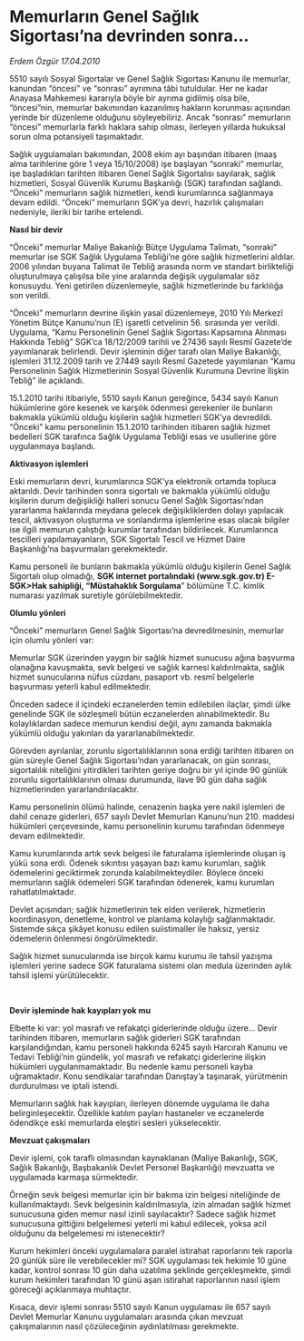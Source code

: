 # Memurların Genel Sağlık Sigortası’na devrinden sonra...

*Erdem Özgür 17.04.2010*

<div class="yazi"><p>5510 sayılı Sosyal Sigortalar ve Genel Sağlık Sigortası Kanunu ile memurlar, kanundan “öncesi” ve “sonrası” ayrımına tâbi tutuldular. Her ne kadar Anayasa Mahkemesi kararıyla böyle bir ayrıma gidilmiş olsa bile, “öncesi”nin, memurlar bakımından kazanılmış hakların korunması açısından yerinde bir düzenleme olduğunu söyleyebiliriz. Ancak “sonrası” memurların “öncesi” memurlarla farklı haklara sahip olması, ilerleyen yıllarda hukuksal sorun olma potansiyeli taşımaktadır. </p>
<p>Sağlık uygulamaları bakımından, 2008 ekim ayı başından itibaren (maaş alma tarihlerine göre 1 veya 15/10/2008) işe başlayan “sonraki” memurlar, işe başladıkları tarihten itibaren Genel Sağlık Sigortalısı sayılarak, sağlık hizmetleri, Sosyal Güvenlik Kurumu Başkanlığı (SGK) tarafından sağlandı. “Önceki” memurların sağlık hizmetleri, kendi kurumlarınca sağlanmaya devam edildi. “Önceki” memurların SGK’ya devri, hazırlık çalışmaları nedeniyle, ileriki bir tarihe ertelendi.</p>
<p><b>Nasıl bir devir </b></p>
<p>“Önceki” memurlar Maliye Bakanlığı Bütçe Uygulama Talimatı, “sonraki” memurlar ise SGK Sağlık Uygulama Tebliği’ne göre sağlık hizmetlerini aldılar. 2006 yılından buyana Talimat ile Tebliğ arasında norm ve standart birlikteliği oluşturulmaya çalışılsa bile yine aralarında değişik uygulamalar söz konusuydu. Yeni getirilen düzenlemeyle, sağlık hizmetlerinde bu farklılığa son verildi. </p>
<p>“Önceki” memurların devrine ilişkin yasal düzenlemeye, 2010 Yılı Merkezî Yönetim Bütçe Kanunu’nun (E) işaretli cetvelinin 56. sırasında yer verildi. Uygulama, “Kamu Personelinin Genel Sağlık Sigortası Kapsamına Alınması Hakkında Tebliğ” SGK’ca 18/12/2009 tarihli ve 27436 sayılı Resmî Gazete’de yayımlanarak belirlendi. Devir işleminin diğer tarafı olan Maliye Bakanlığı, işlemleri 31.12.2009 tarih ve 27449 sayılı Resmî Gazetede yayımlanan “Kamu Personelinin Sağlık Hizmetlerinin Sosyal Güvenlik Kurumuna Devrine İlişkin Tebliğ” ile açıklandı.</p>
<p>15.1.2010 tarihi itibariyle, 5510 sayılı Kanun gereğince, 5434 sayılı Kanun hükümlerine göre kesenek ve karşılık ödenmesi gerekenler ile bunların bakmakla yükümlü olduğu kişilerin sağlık hizmetleri SGK’ya devredildi. “Önceki” kamu personelinin 15.1.2010 tarihinden itibaren sağlık hizmet bedelleri SGK tarafınca Sağlık Uygulama Tebliği esas ve usullerine göre uygulanmaya başlandı.</p>
<p><b>Aktivasyon işlemleri</b></p>
<p>Eski memurların devri, kurumlarınca SGK’ya elektronik ortamda topluca aktarıldı. Devir tarihinden sonra sigortalı ve bakmakla yükümlü olduğu kişilerin durum değişikliği halleri sonucu Genel Sağlık Sigortası’ndan yararlanma haklarında meydana gelecek değişikliklerden dolayı yapılacak tescil, aktivasyon oluşturma ve sonlandırma işlemlerine esas olacak bilgiler ise ilgili memurun çalıştığı kurumlar tarafından bildirilecek. Kurumlarınca tescilleri yapılamayanların, SGK Sigortalı Tescil ve Hizmet Daire Başkanlığı’na başvurmaları gerekmektedir. </p>
<p>Kamu personeli ile bunların bakmakla yükümlü olduğu kişilerin Genel Sağlık Sigortalı olup olmadığı, <b>SGK internet portalındaki (www.sgk.gov.tr) E-SGK&gt;Hak sahipliği, “Müstahaklık Sorgulama</b>” bölümüne T.C. kimlik numarası yazılmak suretiyle görülebilmektedir.</p>
<p><b>Olumlu yönleri</b> </p>
<p>“Önceki” memurların Genel Sağlık Sigortası’na devredilmesinin, memurlar için olumlu yönleri var: </p>
<p>Memurlar SGK üzerinden yaygın bir sağlık hizmet sunucusu ağına başvurma olanağına kavuşmakta, sevk belgesi ve sağlık karnesi kaldırılmakta, sağlık hizmet sunucularına nüfus cüzdanı, pasaport vb. resmî belgelerle başvurması yeterli kabul edilmektedir. </p>
<p>Önceden sadece il içindeki eczanelerden temin edilebilen ilaçlar, şimdi ülke genelinde SGK ile sözleşmeli bütün eczanelerden alınabilmektedir. Bu kolaylıklardan sadece memurun kendisi değil, aynı zamanda bakmakla yükümlü olduğu yakınları da yararlanabilmektedir. </p>
<p>Görevden ayrılanlar, zorunlu sigortalılıklarının sona erdiği tarihten itibaren on gün süreyle Genel Sağlık Sigortası’ndan yararlanacak, on gün sonrası, sigortalılık niteliğini yitirdikleri tarihten geriye doğru bir yıl içinde 90 günlük zorunlu sigortalılıklarının olması durumunda, ilave 90 gün daha sağlık hizmetlerinden yararlandırılacaktır. </p>
<p>Kamu personelinin ölümü halinde, cenazenin başka yere nakil işlemleri de dahil cenaze giderleri, 657 sayılı Devlet Memurları Kanunu’nun 210. maddesi hükümleri çerçevesinde, kamu personelinin kurumu tarafından ödenmeye devam edilmektedir. </p>
<p>Kamu kurumlarında artık sevk belgesi ile faturalama işlemlerinde oluşan iş yükü sona erdi. Ödenek sıkıntısı yaşayan bazı kamu kurumları, sağlık ödemelerini geciktirmek zorunda kalabilmekteydiler. Böylece önceki memurların sağlık ödemeleri SGK tarafından ödenerek, kamu kurumları rahatlatılmaktadır. </p>
<p>Devlet açısından; sağlık hizmetlerinin tek elden verilerek, hizmetlerin koordinasyon, denetleme, kontrol ve planlama kolaylığı sağlanmaktadır. Sistemde sıkça şikâyet konusu edilen suiistimaller ile haksız, yersiz ödemelerin önlenmesi öngörülmektedir. </p>
<p>Sağlık hizmet sunucularında ise birçok kamu kurumu ile tahsil yazışma işlemleri yerine sadece SGK faturalama sistemi olan medula üzerinden aylık tahsil işlemi yürütülecektir. </p>
<p><b> </b></p>
<p><b>Devir işleminde hak kayıpları yok mu</b> </p>
<p>Elbette ki var: yol masrafı ve refakatçi giderlerinde olduğu üzere... Devir tarihinden itibaren, memurların sağlık giderleri SGK tarafından karşılandığından, kamu personeli hakkında 6245 sayılı Harcırah Kanunu ve Tedavi Tebliği’nin gündelik, yol masrafı ve refakatçi giderlerine ilişkin hükümleri uygulanmamaktadır. Bu nedenle kamu personeli kayba uğramaktadır. Konu sendikalar tarafından Danıştay’a taşınarak, yürütmenin durdurulması ve iptali istendi. </p>
<p>Memurların sağlık hak kayıpları, ilerleyen dönemde uygulama ile daha belirginleşecektir. Özellikle katılım payları hastaneler ve eczanelerde ödendikçe eski memurlarda eleştiri sesleri yükselecektir.</p>
<p><b>Mevzuat çakışmaları</b></p>
<p>Devir işlemi, çok taraflı olmasından kaynaklanan (Maliye Bakanlığı, SGK, Sağlık Bakanlığı, Başbakanlık Devlet Personel Başkanlığı) mevzuatta ve uygulamada karmaşa sürmektedir. </p>
<p>Örneğin sevk belgesi memurlar için bir bakıma izin belgesi niteliğinde de kullanılmaktaydı. Sevk belgesinin kaldırılmasıyla, izin almadan sağlık hizmet sunucusuna giden memur nasıl izinli sayılacaktır? Sadece sağlık hizmet sunucusuna gittiğini belgelemesi yeterli mi kabul edilecek, yoksa acil olduğunu da belgelemesi mi istenecektir?</p>
<p>Kurum hekimleri önceki uygulamalara paralel istirahat raporlarını tek raporla 20 günlük süre ile verebilecekler mi? SGK uygulaması tek hekimle 10 güne kadar, kontrol sonrası 10 gün daha uzatılma şeklinde gerçekleşmekte, şimdi kurum hekimleri tarafından 10 günü aşan istirahat raporlarının nasıl işlem göreceği açıklanmaya muhtaçtır.</p>
<p>Kısaca, devir işlemi sonrası 5510 sayılı Kanun uygulaması ile 657 sayılı Devlet Memurlar Kanunu uygulamaları arasında çıkan mevzuat çakışmalarının nasıl çözüleceğinin aydınlatılması gerekmekte.</p></div>
